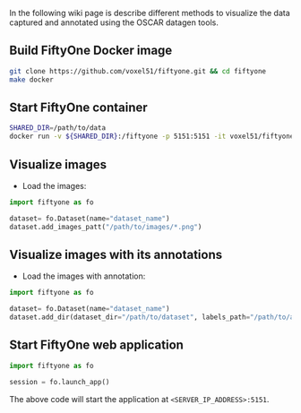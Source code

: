 In the following wiki page is describe different methods to visualize the data captured and annotated using the OSCAR datagen tools.

## Build FiftyOne Docker image

```bash
git clone https://github.com/voxel51/fiftyone.git && cd fiftyone
make docker
```

## Start FiftyOne container

```bash
SHARED_DIR=/path/to/data
docker run -v ${SHARED_DIR}:/fiftyone -p 5151:5151 -it voxel51/fiftyone
```

## Visualize images

* Load the images:
```python
import fiftyone as fo

dataset= fo.Dataset(name="dataset_name")
dataset.add_images_patt("/path/to/images/*.png")
```

## Visualize images with its annotations

* Load the images with annotation:
```python
import fiftyone as fo

dataset= fo.Dataset(name="dataset_name")
dataset.add_dir(dataset_dir="/path/to/dataset", labels_path="/path/to/annotations.json", dataset_type=fo.types.COCODetectionDataset, data_path="rgb")
```

## Start FiftyOne web application

```python
import fiftyone as fo

session = fo.launch_app()
```

The above code will start the application at `<SERVER_IP_ADDRESS>:5151`.